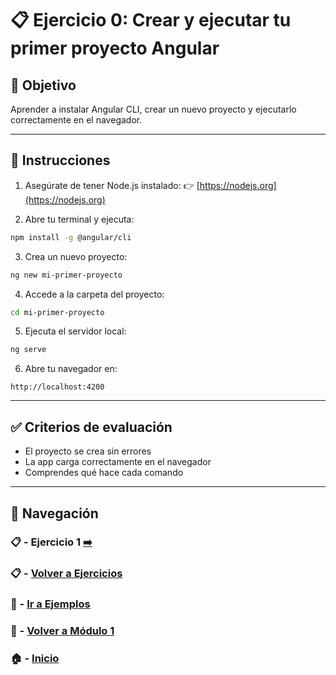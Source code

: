 # 📋 Ejercicio 0: Crear y ejecutar tu primer proyecto Angular

## 🎯 Objetivo
Aprender a instalar Angular CLI, crear un nuevo proyecto y ejecutarlo correctamente en el navegador.

---

## 📝 Instrucciones

1. Asegúrate de tener Node.js instalado:
   👉 [https://nodejs.org](https://nodejs.org)

2. Abre tu terminal y ejecuta:
```bash
npm install -g @angular/cli
```

3. Crea un nuevo proyecto:
```bash
ng new mi-primer-proyecto
```

4. Accede a la carpeta del proyecto:
```bash
cd mi-primer-proyecto
```

5. Ejecuta el servidor local:
```bash
ng serve
```

6. Abre tu navegador en:
```
http://localhost:4200
```

---

## ✅ Criterios de evaluación

- El proyecto se crea sin errores
- La app carga correctamente en el navegador
- Comprendes qué hace cada comando

---

## 🔁 Navegación

### 📋 - Ejercicio 1 [➡️](./Ejercicio_1.md)

### 📋 - [Volver a Ejercicios](../README.md)

### 🧪 - [Ir a Ejemplos](../../Ejemplos/README.md)

### 📘 - [Volver a Módulo 1](../../Modulo_1.md) 

### 🏠 - [Inicio](../../../README.md)
